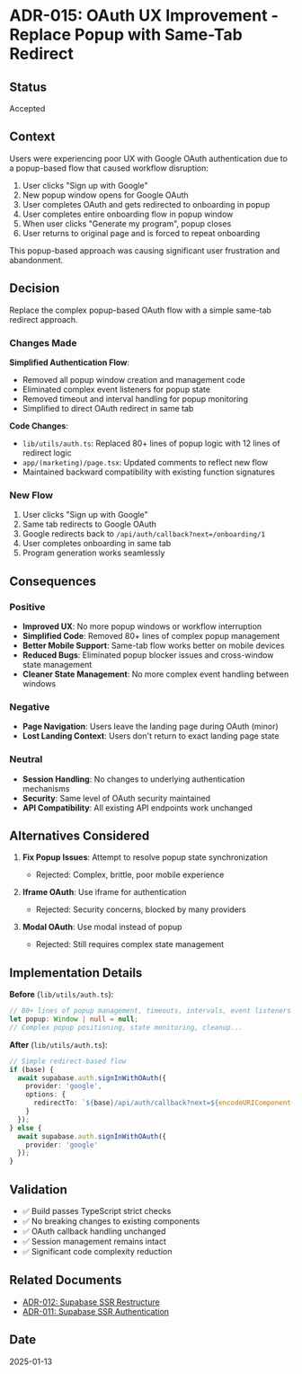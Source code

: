 # ADR-015: OAuth UX Improvement - Replace Popup with Same-Tab Redirect

## Status
Accepted

## Context
Users were experiencing poor UX with Google OAuth authentication due to a popup-based flow that caused workflow disruption:

1. User clicks "Sign up with Google"
2. New popup window opens for Google OAuth
3. User completes OAuth and gets redirected to onboarding in popup
4. User completes entire onboarding flow in popup window
5. When user clicks "Generate my program", popup closes
6. User returns to original page and is forced to repeat onboarding

This popup-based approach was causing significant user frustration and abandonment.

## Decision
Replace the complex popup-based OAuth flow with a simple same-tab redirect approach.

### Changes Made

**Simplified Authentication Flow**:
- Removed all popup window creation and management code
- Eliminated complex event listeners for popup state
- Removed timeout and interval handling for popup monitoring
- Simplified to direct OAuth redirect in same tab

**Code Changes**:
- `lib/utils/auth.ts`: Replaced 80+ lines of popup logic with 12 lines of redirect logic
- `app/(marketing)/page.tsx`: Updated comments to reflect new flow
- Maintained backward compatibility with existing function signatures

### New Flow
1. User clicks "Sign up with Google"
2. Same tab redirects to Google OAuth
3. Google redirects back to `/api/auth/callback?next=/onboarding/1`
4. User completes onboarding in same tab
5. Program generation works seamlessly

## Consequences

### Positive
- **Improved UX**: No more popup windows or workflow interruption
- **Simplified Code**: Removed 80+ lines of complex popup management
- **Better Mobile Support**: Same-tab flow works better on mobile devices
- **Reduced Bugs**: Eliminated popup blocker issues and cross-window state management
- **Cleaner State Management**: No more complex event handling between windows

### Negative
- **Page Navigation**: Users leave the landing page during OAuth (minor)
- **Lost Landing Context**: Users don't return to exact landing page state

### Neutral
- **Session Handling**: No changes to underlying authentication mechanisms
- **Security**: Same level of OAuth security maintained
- **API Compatibility**: All existing API endpoints work unchanged

## Alternatives Considered

1. **Fix Popup Issues**: Attempt to resolve popup state synchronization
   - Rejected: Complex, brittle, poor mobile experience

2. **Iframe OAuth**: Use iframe for authentication
   - Rejected: Security concerns, blocked by many providers

3. **Modal OAuth**: Use modal instead of popup
   - Rejected: Still requires complex state management

## Implementation Details

**Before** (`lib/utils/auth.ts`):
```typescript
// 80+ lines of popup management, timeouts, intervals, event listeners
let popup: Window | null = null;
// Complex popup positioning, state monitoring, cleanup...
```

**After** (`lib/utils/auth.ts`):
```typescript
// Simple redirect-based flow
if (base) {
  await supabase.auth.signInWithOAuth({
    provider: 'google',
    options: { 
      redirectTo: `${base}/api/auth/callback?next=${encodeURIComponent(redirectTo)}` 
    }
  });
} else {
  await supabase.auth.signInWithOAuth({
    provider: 'google'
  });
}
```

## Validation

- ✅ Build passes TypeScript strict checks
- ✅ No breaking changes to existing components
- ✅ OAuth callback handling unchanged
- ✅ Session management remains intact
- ✅ Significant code complexity reduction

## Related Documents
- [ADR-012: Supabase SSR Restructure](./ADR-012-supabase-ssr-restructure.md)
- [ADR-011: Supabase SSR Authentication](./ADR-011-supabase-ssr-authentication.md)

## Date
2025-01-13
